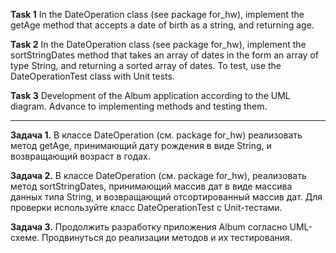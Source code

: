 **Task 1**
In the DateOperation class (see package for_hw), implement the getAge method that accepts a date of 
birth as a string, and returning age.

**Task 2**
In the DateOperation class (see package for_hw), implement the sortStringDates method that takes 
an array of dates in the form an array of type String, and returning a sorted array of dates.
To test, use the DateOperationTest class with Unit tests.

**Task 3**
Development of the Album application according to the UML diagram.
Advance to implementing methods and testing them.

___________________________________________________


**Задача 1.**
В классе DateOperation (см. package for_hw) реализовать метод getAge, принимающий дату рождения 
в виде String, и возвращающий возраст в годах.

**Задача 2.**
В классе DateOperation (см. package for_hw), реализовать метод sortStringDates, принимающий массив
дат в виде массива данных типа String, и возвращающий отсортированный массив дат.
Для проверки используйте класс DateOperationTest с Unit-тестами.

**Задача 3.** 
Продолжить разработку приложения Album согласно UML-схеме.
Продвинуться до реализации методов и их тестирования.
